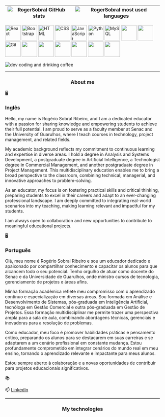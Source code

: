 | ![RogerSobral GitHub stats](https://github-readme-stats.vercel.app/api?username=RogerSobral&show_icons=true&theme=dracula) | ![RogerSobral most used languages](https://github-readme-stats.vercel.app/api/top-langs/?username=RogerSobral&layout=compact&theme=dracula&hide_border=true) |
| --- | --- |

<div >
          <img src="https://cdn.jsdelivr.net/gh/devicons/devicon@latest/icons/react/react-original.svg" alt="React" width="50em" />
          <img src="https://cdn.jsdelivr.net/gh/devicons/devicon@latest/icons/bootstrap/bootstrap-original.svg" alt="Bootstrap" width="50em"/>
          <img src="https://cdn.jsdelivr.net/gh/devicons/devicon@latest/icons/html5/html5-original.svg" alt="HTML" width="50em"/>
          <img src="https://cdn.jsdelivr.net/gh/devicons/devicon@latest/icons/css3/css3-original.svg" alt="CSS" width="50em"/>
          <img src="https://cdn.jsdelivr.net/gh/devicons/devicon@latest/icons/javascript/javascript-original.svg" alt="JavaScript" width="50em"/>
          <img src="https://cdn.jsdelivr.net/gh/devicons/devicon@latest/icons/python/python-original.svg" alt="Python" width="50em" />
          <img src="https://cdn.jsdelivr.net/gh/devicons/devicon@latest/icons/mysql/mysql-original-wordmark.svg" alt="MySQL" width="50em" />
          <img src="https://cdn.jsdelivr.net/gh/devicons/devicon@latest/icons/postgresql/postgresql-original.svg" width="50em" />
          <img src="https://cdn.jsdelivr.net/gh/devicons/devicon@latest/icons/sqlite/sqlite-original.svg" width="50em" />
          <img src="https://cdn.jsdelivr.net/gh/devicons/devicon@latest/icons/git/git-original.svg" alt="Git" width="50em" />
          <img src="https://cdn.jsdelivr.net/gh/devicons/devicon@latest/icons/java/java-original.svg"  width="50em" />
          <img src="https://cdn.jsdelivr.net/gh/devicons/devicon@latest/icons/json/json-original.svg" width="50em" />
           <img src="https://cdn.jsdelivr.net/gh/devicons/devicon@latest/icons/nodejs/nodejs-original.svg" width="50em" />
            <img src="https://cdn.jsdelivr.net/gh/devicons/devicon@latest/icons/pandas/pandas-original.svg" width="50em" />
            <img src="https://cdn.jsdelivr.net/gh/devicons/devicon@latest/icons/numpy/numpy-original.svg" width="50em" />
            <img src="https://cdn.jsdelivr.net/gh/devicons/devicon@latest/icons/scikitlearn/scikitlearn-original.svg" width="50em" />
          
          
</div>

![dev coding and drinking coffee](https://blogger.googleusercontent.com/img/b/R29vZ2xl/AVvXsEik4bmh_H8L93Lx_BrFmJHaRHPTgSp5VePEXMuYJpZTLXTW21OrUNIYHQ9Nls_Aov3B8vuWoCw3qje4NwTjz74tK_JFQRCHEqVKIA1Gz2AmdiNI0Z8DdwCdyMIGlgp2DvLrLMyMshe-mdA/s1600/4.gif)

---

<h3 align="center"> About me </h3>

🖥️ <h3>Inglês</h3>
Hello, my name is Rogério Sobral Ribeiro, and I am a dedicated educator with a passion for sharing knowledge and empowering students to achieve their full potential. I am proud to serve as a faculty member at Senac and the University of Guarulhos, where I teach courses in technology, project management, and related fields.

My academic background reflects my commitment to continuous learning and expertise in diverse areas. I hold a degree in Analysis and Systems Development, a postgraduate degree in Artificial Intelligence, a Technologist degree in Commercial Management, and another postgraduate degree in Project Management. This multidisciplinary education enables me to bring a broad perspective to the classroom, combining technical, managerial, and innovative approaches to problem-solving.

As an educator, my focus is on fostering practical skills and critical thinking, preparing students to excel in their careers and adapt to an ever-changing professional landscape. I am deeply committed to integrating real-world scenarios into my teaching, making learning relevant and impactful for my students.

I am always open to collaboration and new opportunities to contribute to meaningful educational projects.

🖥️ <h3>Português</h3>
Olá, meu nome é Rogério Sobral Ribeiro e sou um educador dedicado e apaixonado por compartilhar conhecimento e capacitar os alunos para que alcancem todo o seu potencial. Tenho orgulho de atuar como docente do Senac e da Universidade de Guarulhos, onde ministro cursos de tecnologia, gerenciamento de projetos e áreas afins.

Minha formação acadêmica reflete meu compromisso com o aprendizado contínuo e especialização em diversas áreas. Sou formada em Análise e Desenvolvimento de Sistemas, pós-graduada em Inteligência Artificial, tecnóloga em Gestão Comercial e outra pós-graduada em Gestão de Projetos. Essa formação multidisciplinar me permite trazer uma perspectiva ampla para a sala de aula, combinando abordagens técnicas, gerenciais e inovadoras para a resolução de problemas.

Como educador, meu foco é promover habilidades práticas e pensamento crítico, preparando os alunos para se destacarem em suas carreiras e se adaptarem a um cenário profissional em constante mudança. Estou profundamente comprometido em integrar cenários do mundo real em meu ensino, tornando o aprendizado relevante e impactante para meus alunos.

Estou sempre aberto à colaboração e a novas oportunidades de contribuir para projetos educacionais significativos.

📚 

📫 [LinkedIn](https://www.linkedin.com/in/rogerio-sobral-ribeiro-49228552/)

---

<h3 align="center"> My technologies </h3>






